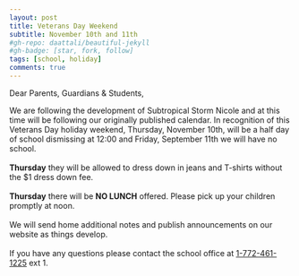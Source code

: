 ```yaml
---
layout: post
title: Veterans Day Weekend
subtitle: November 10th and 11th
#gh-repo: daattali/beautiful-jekyll
#gh-badge: [star, fork, follow]
tags: [school, holiday]
comments: true
---
```


Dear Parents, Guardians & Students,

We are following the development of Subtropical Storm Nicole and at this time will be following our originally published calendar. In recognition of this Veterans Day holiday weekend, Thursday, November 10th, will be a half day of school dismissing at 12:00 and Friday, September 11th we will have no school.<br /><br />
**Thursday** they will be allowed to dress down in jeans and T-shirts without the $1 dress down fee.<br /><br />
**Thursday** there will be **NO LUNCH** offered. Please pick up your children promptly at noon.<br /><br />
We will send home additional notes and publish announcements on our website as things develop.<br /><br />
If you have any questions please contact the school office at <a href="tel:+17724611225">1-772-461-1225</a> ext 1.
